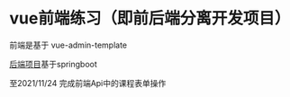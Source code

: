 # vue前端练习（即前后端分离开发项目）

前端是基于 vue-admin-template

[后端项目](https://github.com/Suqing999/A-Spring-boot-project-of-practice)基于springboot

 

至2021/11/24 完成前端Api中的课程表单操作
